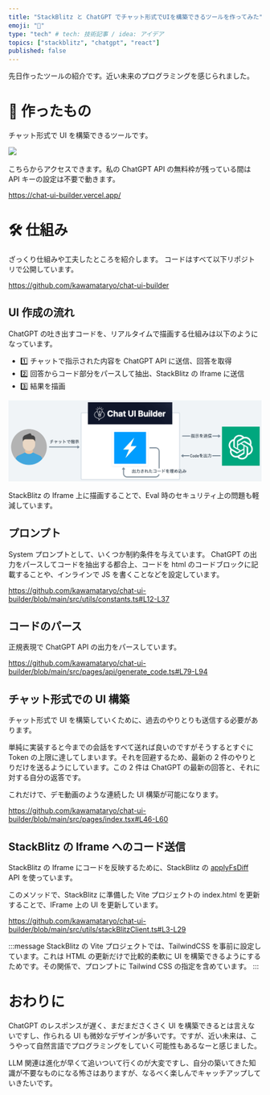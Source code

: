 ```yaml
---
title: "StackBlitz と ChatGPT でチャット形式でUIを構築できるツールを作ってみた"
emoji: "🎨"
type: "tech" # tech: 技術記事 / idea: アイデア
topics: ["stackblitz", "chatgpt", "react"]
published: false
---
```


先日作ったツールの紹介です。近い未来のプログラミングを感じられました。

# 🎨 作ったもの

チャット形式で UI を構築できるツールです。

![](https://i.gyazo.com/6eaa56e99a7438740972fe012ef6f755.gif)

こちらからアクセスできます。私の ChatGPT API の無料枠が残っている間は API キーの設定は不要で動きます。

https://chat-ui-builder.vercel.app/

# 🛠️ 仕組み

ざっくり仕組みや工夫したところを紹介します。
コードはすべて以下リポジトリで公開しています。

https://github.com/kawamataryo/chat-ui-builder

## UI 作成の流れ

ChatGPT の吐き出すコードを、リアルタイムで描画する仕組みは以下のようになっています。

- 1️⃣ チャットで指示された内容を ChatGPT API に送信、回答を取得
- 2️⃣ 回答からコード部分をパースして抽出、StackBlitz の Iframe に送信
- 3️⃣ 結果を描画

![](/images/ff58c9595ef347/specification.png)

StackBlitz の Iframe 上に描画することで、Eval 時のセキュリティ上の問題も軽減しています。

## プロンプト

System プロンプトとして、いくつか制約条件を与えています。
ChatGPT の出力をパースしてコードを抽出する都合上、コードを html のコードブロックに記載することや、インラインで JS を書くことなどを設定しています。

https://github.com/kawamataryo/chat-ui-builder/blob/main/src/utils/constants.ts#L12-L37

## コードのパース

正規表現で ChatGPT API の出力をパースしています。

https://github.com/kawamataryo/chat-ui-builder/blob/main/src/pages/api/generate_code.ts#L79-L94

## チャット形式での UI 構築

チャット形式で UI を構築していくために、過去のやりとりも送信する必要があります。

単純に実装すると今までの会話をすべて送れば良いのですがそうするとすぐに Token の上限に達してしまいます。それを回避するため、最新の 2 件のやりとりだけを送るようにしています。この 2 件は ChatGPT の最新の回答と、それに対する自分の返答です。

これだけで、デモ動画のような連続した UI 構築が可能になります。

https://github.com/kawamataryo/chat-ui-builder/blob/main/src/pages/index.tsx#L46-L60

## StackBlitz の Iframe へのコード送信

StackBlitz の Iframe にコードを反映するために、StackBlitz の [applyFsDiff](https://developer.stackblitz.com/platform/api/javascript-sdk-vm) API を使っています。

このメソッドで、StackBlitz に準備した Vite プロジェクトの index.html を更新することで、IFrame 上の UI を更新しています。

https://github.com/kawamataryo/chat-ui-builder/blob/main/src/utils/stackBlitzClient.ts#L3-L29

:::message
StackBlitz の Vite プロジェクトでは、TailwindCSS を事前に設定しています。これは HTML の更新だけで比較的柔軟に UI を構築できるようにするためです。その関係で、プロンプトに Tailwind CSS の指定を含めています。
:::

# おわりに

ChatGPT のレスポンスが遅く、まだまださくさく UI を構築できるとは言えないですし、作られる UI も微妙なデザインが多いです。ですが、近い未来は、こうやって自然言語でプログラミングをしていく可能性もあるなーと感じました。

LLM 関連は進化が早くて追いついて行くのが大変ですし、自分の築いてきた知識が不要なものになる怖さはありますが、なるべく楽しんでキャッチアップしていきたいです。
